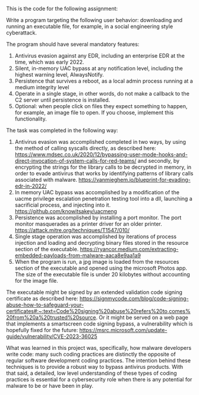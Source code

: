 This is the code for the following assignment:

Write a program targeting the following user behavior: downloading and running an executable file, for example, in a social engineering style cyberattack. 

The program should have several mandatory features:
1. Antivirus evasion against any EDR, including an enterprise EDR at the time, which was early 2022.
2. Silent, in-memory UAC bypass at any notification level, including the highest warning level, AlwaysNotify.
3. Persistence that survives a reboot, as a local admin process running at a medium integrity level
4. Operate in a single stage, in other words, do not make a callback to the C2 server until persistence is installed.
5. Optional: when people click on files they expect something to happen, for example, an image file to open. If you choose, implement this functionality.

The task was completed in the following way:
1. Antivirus evasion was accomplished completed in two ways, by using the method of calling syscalls directly, as described here: https://www.mdsec.co.uk/2020/12/bypassing-user-mode-hooks-and-direct-invocation-of-system-calls-for-red-teams/ and secondly, by encrypting the strings for the library calls to be decrypted in memory, in order to evade antivirus that works by identifying patterns of library calls associated with malware. https://vanmieghem.io/blueprint-for-evading-edr-in-2022/
3. In memory UAC bypass was accomplished by a modification of the uacme privilege escalation penetration testing tool into a dll, launching a sacrificial process, and injecting into it. https://github.com/knowitsakey/uacmeng
4. Persistence was accomplished by installing a port monitor. The port monitor masquerades as a printer driver for an older printer. https://attack.mitre.org/techniques/T1547/010/
5. Single stage operation was accomplished by iterations of process injection and loading and decrypting binary files stored in the resource section of the executable. https://ryancor.medium.com/extracting-embedded-payloads-from-malware-aaca8e9aa1a9
6. When the program is run, a jpg image is loaded from the resources section of the executable and opened using the microsoft Photos app. The size of the executable file is under 20 kilobytes without accounting for the image file.

The executable might be signed by an extended validation code signing certificate as described here: https://signmycode.com/blog/code-signing-abuse-how-to-safeguard-your-certificates#:~:text=Code%20signing%20abuse%20refers%20to,comes%20from%20a%20trusted%20source.
Or it might be served on a web page that implements a smartscreen code signing bypass, a vulnerability which is hopefully fixed for the future: https://msrc.microsoft.com/update-guide/vulnerability/CVE-2023-36025

What was learned in this project was, specifically, how malware developers write code: many such coding practices are distinctly the opposite of regular software development coding practices. The intention behind these techniques is to provide a robust way to bypass antivirus products. With that said, a detailed, low level understanding of these types of coding practices is essential for a cybersecurity role when there is any potential for malware to be or have been in play.

